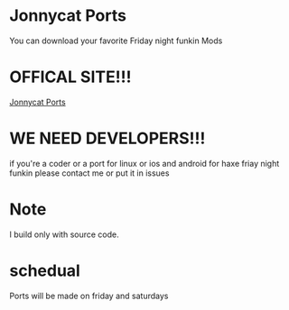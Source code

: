 # Jonnycat Ports
You can download your favorite Friday night funkin Mods  

# OFFICAL SITE!!!  
[Jonnycat Ports](https://jonnycatports.netlify.app)  

# WE NEED DEVELOPERS!!!  
if you're a coder or a port for linux or ios and android for haxe friay night funkin please contact me or put it in issues  

# Note  
I build only with source code.

# schedual 
Ports will be made on friday and saturdays

